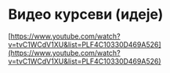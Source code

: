 # Видео курсеви (идеје)
[https://www.youtube.com/watch?v=tvC1WCdV1XU&list=PLF4C10330D469A526](https://www.youtube.com/watch?v=tvC1WCdV1XU&list=PLF4C10330D469A526)

